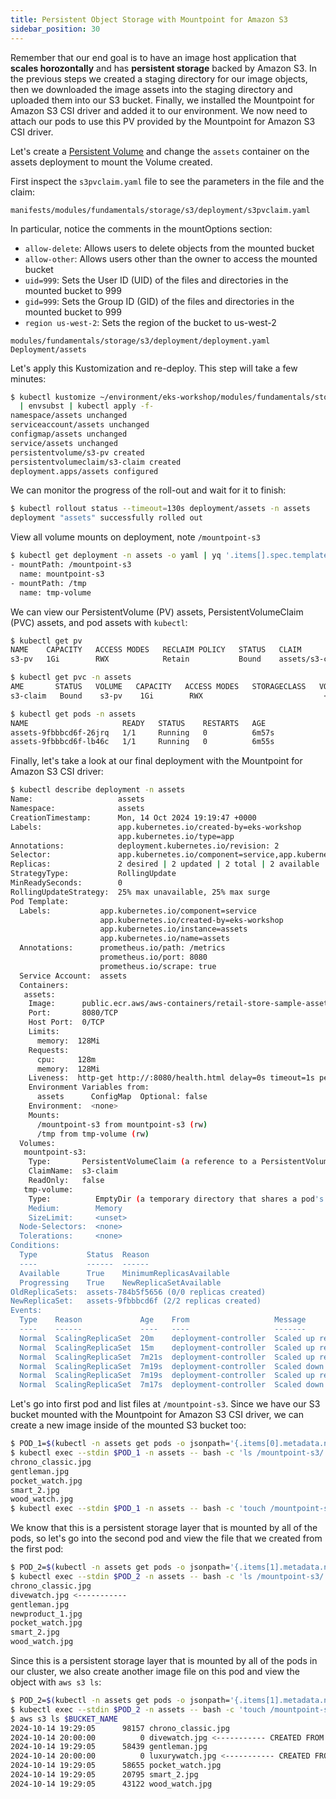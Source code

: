 ```yaml
---
title: Persistent Object Storage with Mountpoint for Amazon S3
sidebar_position: 30
---
```


Remember that our end goal is to have an image host application that **scales horozontally** and has **persistent storage** backed by Amazon S3. In the previous steps we created a staging directory for our image objects, then we downloaded the image assets into the staging directory and uploaded them into our S3 bucket. Finally, we installed the Mountpoint for Amazon S3 CSI driver and added it to our environment. We now need to attach our pods to use this PV provided by the Mountpoint for Amazon S3 CSI driver.

Let's create a [Persistent Volume](https://kubernetes.io/docs/concepts/storage/persistent-volumes/) and change the `assets` container on the assets deployment to mount the Volume created.

First inspect the `s3pvclaim.yaml` file to see the parameters in the file and the claim:

```file
manifests/modules/fundamentals/storage/s3/deployment/s3pvclaim.yaml
```

In particular, notice the comments in the mountOptions section:

- `allow-delete`: Allows users to delete objects from the mounted bucket
- `allow-other`: Allows users other than the owner to access the mounted bucket
- `uid=999`: Sets the User ID (UID) of the files and directories in the mounted bucket to 999
- `gid=999`: Sets the Group ID (GID) of the files and directories in the mounted bucket to 999
- `region us-west-2`: Sets the region of the bucket to us-west-2

```kustomization
modules/fundamentals/storage/s3/deployment/deployment.yaml
Deployment/assets
```

Let's apply this Kustomization and re-deploy. This step will take a few minutes:

```bash
$ kubectl kustomize ~/environment/eks-workshop/modules/fundamentals/storage/s3/deployment \
  | envsubst | kubectl apply -f-
namespace/assets unchanged
serviceaccount/assets unchanged
configmap/assets unchanged
service/assets unchanged
persistentvolume/s3-pv created
persistentvolumeclaim/s3-claim created
deployment.apps/assets configured
```

We can monitor the progress of the roll-out and wait for it to finish:

```bash
$ kubectl rollout status --timeout=130s deployment/assets -n assets
deployment "assets" successfully rolled out
```

View all volume mounts on deployment, note `/mountpoint-s3`

```bash
$ kubectl get deployment -n assets -o yaml | yq '.items[].spec.template.spec.containers[].volumeMounts'
- mountPath: /mountpoint-s3
  name: mountpoint-s3
- mountPath: /tmp
  name: tmp-volume
```

We can view our PersistentVolume (PV) assets, PersistentVolumeClaim (PVC) assets, and pod assets with `kubectl`:

```bash
$ kubectl get pv
NAME    CAPACITY   ACCESS MODES   RECLAIM POLICY   STATUS   CLAIM             STORAGECLASS   VOLUMEATTRIBUTESCLASS   REASON   AGE
s3-pv   1Gi        RWX            Retain           Bound    assets/s3-claim                  <unset>                          2m31s

$ kubectl get pvc -n assets
AME       STATUS   VOLUME   CAPACITY   ACCESS MODES   STORAGECLASS   VOLUMEATTRIBUTESCLASS   AGE
s3-claim   Bound    s3-pv    1Gi        RWX                           <unset>                 6m41s

$ kubectl get pods -n assets
NAME                     READY   STATUS    RESTARTS   AGE
assets-9fbbbcd6f-26jrq   1/1     Running   0          6m57s
assets-9fbbbcd6f-lb46c   1/1     Running   0          6m55s
```

Finally, let's take a look at our final deployment with the Mountpoint for Amazon S3 CSI driver:

```bash
$ kubectl describe deployment -n assets
Name:                   assets
Namespace:              assets
CreationTimestamp:      Mon, 14 Oct 2024 19:19:47 +0000
Labels:                 app.kubernetes.io/created-by=eks-workshop
                        app.kubernetes.io/type=app
Annotations:            deployment.kubernetes.io/revision: 2
Selector:               app.kubernetes.io/component=service,app.kubernetes.io/instance=assets,app.kubernetes.io/name=assets
Replicas:               2 desired | 2 updated | 2 total | 2 available | 0 unavailable
StrategyType:           RollingUpdate
MinReadySeconds:        0
RollingUpdateStrategy:  25% max unavailable, 25% max surge
Pod Template:
  Labels:           app.kubernetes.io/component=service
                    app.kubernetes.io/created-by=eks-workshop
                    app.kubernetes.io/instance=assets
                    app.kubernetes.io/name=assets
  Annotations:      prometheus.io/path: /metrics
                    prometheus.io/port: 8080
                    prometheus.io/scrape: true
  Service Account:  assets
  Containers:
   assets:
    Image:      public.ecr.aws/aws-containers/retail-store-sample-assets:0.4.0
    Port:       8080/TCP
    Host Port:  0/TCP
    Limits:
      memory:  128Mi
    Requests:
      cpu:     128m
      memory:  128Mi
    Liveness:  http-get http://:8080/health.html delay=0s timeout=1s period=3s #success=1 #failure=3
    Environment Variables from:
      assets      ConfigMap  Optional: false
    Environment:  <none>
    Mounts:
      /mountpoint-s3 from mountpoint-s3 (rw)
      /tmp from tmp-volume (rw)
  Volumes:
   mountpoint-s3:
    Type:       PersistentVolumeClaim (a reference to a PersistentVolumeClaim in the same namespace)
    ClaimName:  s3-claim
    ReadOnly:   false
   tmp-volume:
    Type:          EmptyDir (a temporary directory that shares a pod's lifetime)
    Medium:        Memory
    SizeLimit:     <unset>
  Node-Selectors:  <none>
  Tolerations:     <none>
Conditions:
  Type           Status  Reason
  ----           ------  ------
  Available      True    MinimumReplicasAvailable
  Progressing    True    NewReplicaSetAvailable
OldReplicaSets:  assets-784b5f5656 (0/0 replicas created)
NewReplicaSet:   assets-9fbbbcd6f (2/2 replicas created)
Events:
  Type    Reason             Age    From                   Message
  ----    ------             ----   ----                   -------
  Normal  ScalingReplicaSet  20m    deployment-controller  Scaled up replica set assets-784b5f5656 to 1
  Normal  ScalingReplicaSet  15m    deployment-controller  Scaled up replica set assets-784b5f5656 to 2 from 1
  Normal  ScalingReplicaSet  7m21s  deployment-controller  Scaled up replica set assets-9fbbbcd6f to 1
  Normal  ScalingReplicaSet  7m19s  deployment-controller  Scaled down replica set assets-784b5f5656 to 1 from 2
  Normal  ScalingReplicaSet  7m19s  deployment-controller  Scaled up replica set assets-9fbbbcd6f to 2 from 1
  Normal  ScalingReplicaSet  7m17s  deployment-controller  Scaled down replica set assets-784b5f5656 to 0 from 1
```

Let's go into first pod and list files at `/mountpoint-s3`. Since we have our S3 bucket mounted with the Mountpoint for Amazon S3 CSI driver, we can create a new image inside of the mounted S3 bucket too:

```bash
$ POD_1=$(kubectl -n assets get pods -o jsonpath='{.items[0].metadata.name}')
$ kubectl exec --stdin $POD_1 -n assets -- bash -c 'ls /mountpoint-s3/'
chrono_classic.jpg
gentleman.jpg
pocket_watch.jpg
smart_2.jpg
wood_watch.jpg
$ kubectl exec --stdin $POD_1 -n assets -- bash -c 'touch /mountpoint-s3/divewatch.jpg'
```

We know that this is a persistent storage layer that is mounted by all of the pods, so let's go into the second pod and view the file that we created from the first pod:

```bash
$ POD_2=$(kubectl -n assets get pods -o jsonpath='{.items[1].metadata.name}')
$ kubectl exec --stdin $POD_2 -n assets -- bash -c 'ls /mountpoint-s3/'
chrono_classic.jpg
divewatch.jpg <-----------
gentleman.jpg
newproduct_1.jpg
pocket_watch.jpg
smart_2.jpg
wood_watch.jpg
```

Since this is a persistent storage layer that is mounted by all of the pods in our cluster, we also create another image file on this pod and view the object with `aws s3 ls`:

```bash
$ POD_2=$(kubectl -n assets get pods -o jsonpath='{.items[1].metadata.name}')
$ kubectl exec --stdin $POD_2 -n assets -- bash -c 'touch /mountpoint-s3/luxurywatch.jpg'
$ aws s3 ls $BUCKET_NAME
2024-10-14 19:29:05      98157 chrono_classic.jpg
2024-10-14 20:00:00          0 divewatch.jpg <----------- CREATED FROM POD 1
2024-10-14 19:29:05      58439 gentleman.jpg
2024-10-14 20:00:00          0 luxurywatch.jpg <----------- CREATED FROM POD 2
2024-10-14 19:29:05      58655 pocket_watch.jpg
2024-10-14 19:29:05      20795 smart_2.jpg
2024-10-14 19:29:05      43122 wood_watch.jpg
```
